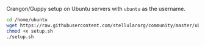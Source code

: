 Crangon/Guppy setup on Ubuntu servers with `ubuntu` as the username.

```bash
cd /home/ubuntu
wget https://raw.githubusercontent.com/stellularorg/community/master/ubuntu/home/ubuntu/setup.sh
chmod +x setup.sh
./setup.sh
```
